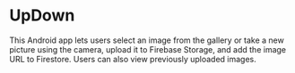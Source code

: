 # UpDown
This Android app lets users select an image from the gallery or take a new picture using the camera, upload it to Firebase Storage, and add the image URL to Firestore. Users can also view previously uploaded images.
